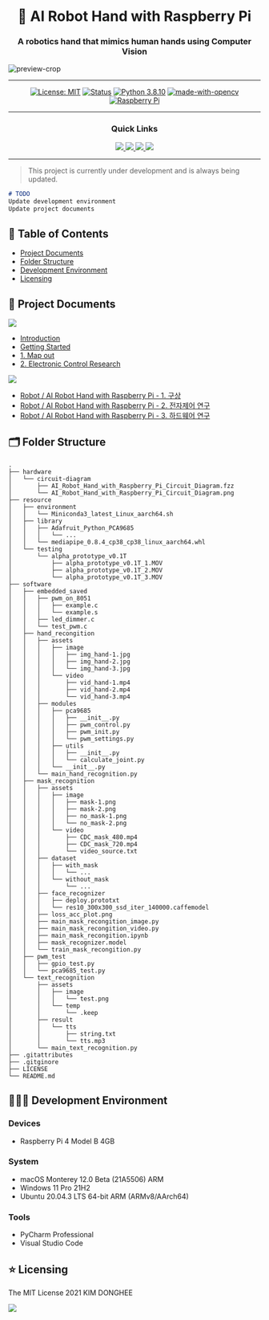 <h1 align="center">🤖 AI Robot Hand with Raspberry Pi</h1>

<h3 align="center"><strong>A robotics hand that mimics human hands using Computer Vision</strong></h1>

![preview-crop](https://user-images.githubusercontent.com/46535278/132984747-09d74565-d2ef-4d48-a31e-11a7b0df6df0.jpeg)

---

<div align="center">

[![License: MIT](https://img.shields.io/badge/License-MIT-red.svg)](https://opensource.org/licenses/MIT)
[![Status](https://img.shields.io/badge/Status-in%20progress-yellow.svg)]()
[![Python 3.8.10](https://img.shields.io/badge/python-3.8.10-blue.svg)](https://www.python.org/downloads/release/python-380/)
[![made-with-opencv](http://img.shields.io/badge/OpenCV-5c3ee8?style=square&logo=OpenCV&logoColor=white)](https://opencv.org/)
[![Raspberry Pi](http://img.shields.io/badge/Raspberry%20Pi-c51a4a?style=square&logo=Raspberry-Pi&logoColor=white)](https://www.raspberrypi.org/)

</div>

---

<div align='center'>

### Quick Links

<a href='https://ai-robot-hand-with-raspberry-pi.kimdonghee.dev/'>
<img src='https://img.shields.io/badge/DOCUMENT-orange?style=for-the-badge'>
</a>

<a href='https://kimdonghee.dev/categories/robot/'>
<img src='https://img.shields.io/badge/BLOG%20POST-blue?style=for-the-badge'>
</a>

<a href='https://portfolio.kimdonghee.dev/projects/'>
<img src='https://img.shields.io/badge/PORTFOLIO-yellow?style=for-the-badge'>
</a>

<a href='https://colab.research.google.com/drive/108pJCfenFAIM_Kj7k6OM-U6cRr-4QTwJ'>
<img src='https://img.shields.io/badge/Open%20in-Google Colab-blue?logo=Google-Colab&style=for-the-badge'>
</a>
  
</div>

---

> This project is currently under development and is always being updated.

```markdown
# TODO
Update development environment
Update project documents
```

## 📎 Table of Contents
  * [Project Documents](#-project-documents)
  * [Folder Structure](#-folder-structure)
  * [Development Environment](#-development-environment)
  * [Licensing](#-licensing)

## 📑 Project Documents

<a href='https://ai-robot-hand-with-raspberry-pi.kimdonghee.dev/'>
<img src='https://img.shields.io/badge/DOCUMENT-orange?style=for-the-badge'>
</a>

-   <a href='https://ai-robot-hand-with-raspberry-pi.kimdonghee.dev/'>Introduction</a>
-   <a href='https://ai-robot-hand-with-raspberry-pi.kimdonghee.dev/getting-started'>Getting Started</a>
-   <a href='https://ai-robot-hand-with-raspberry-pi.kimdonghee.dev/'>1. Map out</a>
-   <a href='https://ai-robot-hand-with-raspberry-pi.kimdonghee.dev/'>2. Electronic Control Research</a>

<a href='https://kimdonghee.dev/categories/robot/'>
<img src='https://img.shields.io/badge/BLOG%20POST-blue?style=for-the-badge'>
</a>

-   <a href='https://kimdonghee.dev/posts/Projects_Robot_AI-Robot-Hand-with-Raspberry-Pi-1-구상/'>Robot / AI Robot Hand with Raspberry Pi - 1. 구상</a>
-   <a href='https://kimdonghee.dev/posts/Projects_Robot_AI-Robot-Hand-with-Raspberry-Pi-2-전자제어-연구/'>Robot / AI Robot Hand with Raspberry Pi - 2. 전자제어 연구</a>
-   <a href='https://kimdonghee.dev/posts/Projects_Robot_AI-Robot-Hand-with-Raspberry-Pi-3-하드웨어-연구/'>Robot / AI Robot Hand with Raspberry Pi - 3. 하드웨어 연구</a>

## 🗂 Folder Structure

    .
    ├── hardware
    │   └── circuit-diagram
    │       ├── AI_Robot_Hand_with_Raspberry_Pi_Circuit_Diagram.fzz
    │       └── AI_Robot_Hand_with_Raspberry_Pi_Circuit_Diagram.png
    ├── resource
    │   ├── environment
    │   │   └── Miniconda3_latest_Linux_aarch64.sh
    │   ├── library
    │   │   ├── Adafruit_Python_PCA9685
    │   │   │   └── ...
    │   │   └── mediapipe_0.8.4_cp38_cp38_linux_aarch64.whl
    │   └── testing
    │       └── alpha_prototype_v0.1T
    │           ├── alpha_prototype_v0.1T_1.MOV
    │           ├── alpha_prototype_v0.1T_2.MOV
    │           └── alpha_prototype_v0.1T_3.MOV
    ├── software
    │   ├── embedded_saved
    │   │   ├── pwm_on_8051
    │   │   │   ├── example.c
    │   │   │   └── example.s
    │   │   ├── led_dimmer.c
    │   │   └── test_pwm.c
    │   ├── hand_recongition
    │   │   ├── assets
    │   │   │   ├── image
    │   │   │   │   ├── img_hand-1.jpg
    │   │   │   │   ├── img_hand-2.jpg
    │   │   │   │   └── img_hand-3.jpg
    │   │   │   └── video
    │   │   │       ├── vid_hand-1.mp4
    │   │   │       ├── vid_hand-2.mp4
    │   │   │       └── vid_hand-3.mp4
    │   │   ├── modules
    │   │   │   ├── pca9685
    │   │   │   │   ├── __init__.py
    │   │   │   │   ├── pwm_control.py
    │   │   │   │   ├── pwm_init.py
    │   │   │   │   └── pwm_settings.py
    │   │   │   ├── utils
    │   │   │   │   ├── __init__.py
    │   │   │   │   └── calculate_joint.py
    │   │   │   └── __init__.py
    │   │   └── main_hand_recognition.py
    │   ├── mask_recognition
    │   │   ├── assets
    │   │   │   ├── image
    │   │   │   │   ├── mask-1.png
    │   │   │   │   ├── mask-2.png
    │   │   │   │   ├── no_mask-1.png
    │   │   │   │   └── no_mask-2.png
    │   │   │   └── video
    │   │   │       ├── CDC_mask_480.mp4
    │   │   │       ├── CDC_mask_720.mp4
    │   │   │       └── video_source.txt
    │   │   ├── dataset
    │   │   │   ├── with_mask
    │   │   │   │   └── ...
    │   │   │   └── without_mask
    │   │   │       └── ...
    │   │   ├── face_recognizer
    │   │   │   ├── deploy.prototxt
    │   │   │   └── res10_300x300_ssd_iter_140000.caffemodel
    │   │   ├── loss_acc_plot.png
    │   │   ├── main_mask_recongition_image.py
    │   │   ├── main_mask_recongition_video.py
    │   │   ├── main_mask_recongition.ipynb
    │   │   ├── mask_recognizer.model
    │   │   └── train_mask_recongition.py
    │   ├── pwm_test
    │   │   ├── gpio_test.py
    │   │   └── pca9685_test.py
    │   └── text_recognition
    │       ├── assets
    │       │   ├── image
    │       │   │   └── test.png
    │       │   └── temp
    │       │       └── .keep
    │       ├── result
    │       │   └── tts
    │       │       ├── string.txt
    │       │       └── tts.mp3
    │       └── main_text_recognition.py
    ├── .gitattributes
    ├── .gitginore
    ├── LICENSE
    └── README.md

## 👨🏻‍💻 Development Environment

### Devices

- Raspberry Pi 4 Model B 4GB

### System

- macOS Monterey 12.0 Beta (21A5506) ARM
- Windows 11 Pro 21H2
- Ubuntu 20.04.3 LTS 64-bit ARM (ARMv8/AArch64)

### Tools

- PyCharm Professional
- Visual Studio Code

## ⭐️ Licensing

The MIT License 2021 KIM DONGHEE

<a href="https://github.com/DEVHEE"><img src="https://img.shields.io/static/v1?style=for-the-badge&label=CREATED%20BY&message=KIM%20DONGHEE&color=000000"></a>  